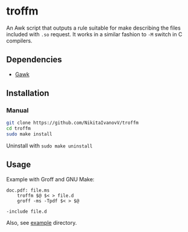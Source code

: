 # troffm

An Awk script that outputs a rule suitable for make describing the files
included with `.so` request.
It works in a similar fashion to `-M` switch in C compilers.

## Dependencies

* [Gawk](https://www.gnu.org/software/gawk)

## Installation

### Manual

```sh
git clone https://github.com/NikitaIvanovV/troffm
cd troffm
sudo make install
```

Uninstall with `sudo make uninstall`

## Usage

Example with Groff and GNU Make:

```make
doc.pdf: file.ms
    troffm $@ $< > file.d
    groff -ms -Tpdf $< > $@

-include file.d
```

Also, see [example](example) directory.
